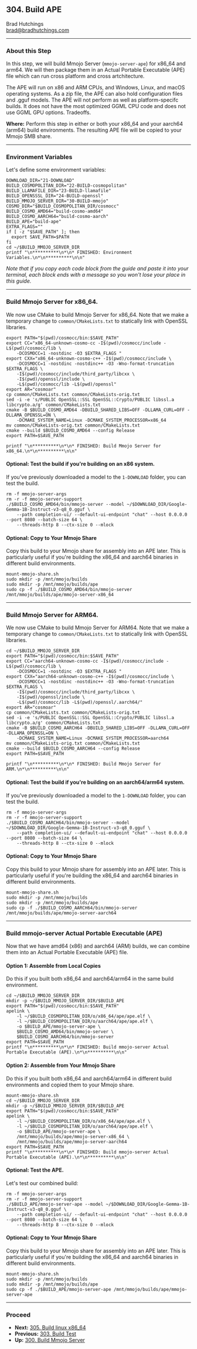 ## 304. Build APE

Brad Hutchings<br/>
brad@bradhutchings.com

---
### About this Step

In this step, we will build Mmojo Server (`mmojo-server-ape`) for x86_64 and arm64. We will then package them in an Actual Portable Executable (APE) file which can run cross platform and cross artchitecture. 

The APE will run on x86 and ARM CPUs, and Windows, Linux, and macOS operating systems. As a zip file, the APE can also hold configuration files and .gguf models. The APE will not perform as well as platform-specifc builds. It does not have the most optimized GGML CPU code and does not use GGML GPU options. Tradeoffs.

**Where:** Perform this step in either or both your x86_64 and your aarch64 (arm64) build environments. The resulting APE file will be copied to your Mmojo SMB share.

---
### Environment Variables

Let's define some environment variables:
```
DOWNLOAD_DIR="21-DOWNLOAD"
BUILD_COSMOPOLITAN_DIR="22-BUILD-cosmopolitan"
BUILD_LLAMAFILE_DIR="23-BUILD-llamafile"
BUILD_OPENSSSL_DIR="24-BUILD-openssl"
BUILD_MMOJO_SERVER_DIR="30-BUILD-mmojo"
COSMO_DIR="$BUILD_COSMOPOLITAN_DIR/cosmocc"
BUILD_COSMO_AMD64="build-cosmo-amd64"
BUILD_COSMO_AARCH64="build-cosmo-aarch"
BUILD_APE="build-ape"
EXTRA_FLAGS=""
if [ -z "$SAVE_PATH" ]; then
  export SAVE_PATH=$PATH
fi
cd ~/$BUILD_MMOJO_SERVER_DIR
printf "\n**********\n*\n* FINISHED: Environment Variables.\n*\n**********\n\n"
```

_Note that if you copy each code block from the guide and paste it into your terminal, each block ends with a message so you won't lose your place in this guide._

---
### Build Mmojo Server for x86_64.
We now use CMake to build Mmojo Server for x86_64. Note that we make a temporary change to `common/CMakeLists.txt` to statically link with OpenSSL libraries.
```
export PATH="$(pwd)/cosmocc/bin:$SAVE_PATH"
export CC="x86_64-unknown-cosmo-cc -I$(pwd)/cosmocc/include -L$(pwd)/cosmocc/lib \
    -DCOSMOCC=1 -nostdinc -O3 $EXTRA_FLAGS "
export CXX="x86_64-unknown-cosmo-c++ -I$(pwd)/cosmocc/include \
    -DCOSMOCC=1 -nostdinc -nostdinc++ -O3 -Wno-format-truncation $EXTRA_FLAGS \
    -I$(pwd)/cosmocc/include/third_party/libcxx \
    -I$(pwd)/openssl/include \
    -L$(pwd)/cosmocc/lib -L$(pwd)/openssl"
export AR="cosmoar"
cp common/CMakeLists.txt common/CMakeLists-orig.txt
sed -i -e 's/PUBLIC OpenSSL::SSL OpenSSL::Crypto/PUBLIC libssl.a libcrypto.a/g' common/CMakeLists.txt
cmake -B $BUILD_COSMO_AMD64 -DBUILD_SHARED_LIBS=OFF -DLLAMA_CURL=OFF -DLLAMA_OPENSSL=ON \
    -DCMAKE_SYSTEM_NAME=Linux -DCMAKE_SYSTEM_PROCESSOR=x86_64
mv common/CMakeLists-orig.txt common/CMakeLists.txt
cmake --build $BUILD_COSMO_AMD64 --config Release
export PATH=$SAVE_PATH

printf "\n**********\n*\n* FINISHED: Build Mmojo Server for x86_64.\n*\n**********\n\n"
```

#### Optional: Test the build if you're building on an x86 system.
If you've previously downloaded a model to the `1-DOWNLOAD` folder, you can test the build.
```
rm -f mmojo-server-args
rm -r -f mmojo-server-support
./$BUILD_COSMO_AMD64/bin/mmojo-server --model ~/$DOWNLOAD_DIR/Google-Gemma-1B-Instruct-v3-q8_0.gguf \
    --path completion-ui/ --default-ui-endpoint "chat" --host 0.0.0.0 --port 8080 --batch-size 64 \
    --threads-http 8 --ctx-size 0 --mlock
```

#### Optional: Copy to Your Mmojo Share
Copy this build to your Mmojo share for assembly into an APE later. This is particularly useful if you're building the x86_64 and aarch64 binaries in different build environments.
```
mount-mmojo-share.sh
sudo mkdir -p /mnt/mmojo/builds
sudo mkdir -p /mnt/mmojo/builds/ape
sudo cp -f ./$BUILD_COSMO_AMD64/bin/mmojo-server /mnt/mmojo/builds/ape/mmojo-server-x86_64
```

---
### Build Mmojo Server for ARM64.
We now use CMake to build Mmojo Server for ARM64. Note that we make a temporary change to `common/CMakeLists.txt` to statically link with OpenSSL libraries.
```
cd ~/$BUILD_MMOJO_SERVER_DIR
export PATH="$(pwd)/cosmocc/bin:$SAVE_PATH"
export CC="aarch64-unknown-cosmo-cc -I$(pwd)/cosmocc/include -L$(pwd)/cosmocc/lib \
    -DCOSMOCC=1 -nostdinc -O3 $EXTRA_FLAGS "
export CXX="aarch64-unknown-cosmo-c++ -I$(pwd)/cosmocc/include \
    -DCOSMOCC=1 -nostdinc -nostdinc++ -O3 -Wno-format-truncation $EXTRA_FLAGS \
    -I$(pwd)/cosmocc/include/third_party/libcxx \
    -I$(pwd)/openssl/include \
    -L$(pwd)/cosmocc/lib -L$(pwd)/openssl/.aarch64/"
export AR="cosmoar"
cp common/CMakeLists.txt common/CMakeLists-orig.txt
sed -i -e 's/PUBLIC OpenSSL::SSL OpenSSL::Crypto/PUBLIC libssl.a libcrypto.a/g' common/CMakeLists.txt
cmake -B $BUILD_COSMO_AARCH64 -DBUILD_SHARED_LIBS=OFF -DLLAMA_CURL=OFF -DLLAMA_OPENSSL=ON \
    -DCMAKE_SYSTEM_NAME=Linux -DCMAKE_SYSTEM_PROCESSOR=aarch64
mv common/CMakeLists-orig.txt common/CMakeLists.txt
cmake --build $BUILD_COSMO_AARCH64 --config Release
export PATH=$SAVE_PATH

printf "\n**********\n*\n* FINISHED: Build Mmojo Server for ARM.\n*\n**********\n\n"
```

#### Optional: Test the build if you're building on an aarch64/arm64 system.
If you've previously downloaded a model to the `1-DOWNLOAD` folder, you can test the build.
```
rm -f mmojo-server-args
rm -r -f mmojo-server-support
./$BUILD_COSMO_AARCH64/bin/mmojo-server --model ~/$DOWNLOAD_DIR/Google-Gemma-1B-Instruct-v3-q8_0.gguf \
    --path completion-ui/ --default-ui-endpoint "chat" --host 0.0.0.0 --port 8080 --batch-size 64 \
    --threads-http 8 --ctx-size 0 --mlock
```

#### Optional: Copy to Your Mmojo Share
Copy this build to your Mmojo share for assembly into an APE later. This is particularly useful if you're building the x86_64 and aarch64 binaries in different build environments.
```
mount-mmojo-share.sh
sudo mkdir -p /mnt/mmojo/builds
sudo mkdir -p /mnt/mmojo/builds/ape
sudo cp -f ./$BUILD_COSMO_AARCH64/bin/mmojo-server /mnt/mmojo/builds/ape/mmojo-server-aarch64
```

---
### Build mmojo-server Actual Portable Executable (APE)
Now that we have amd64 (x86) and aarch64 (ARM) builds, we can combine them into an Actual Portable Executable (APE) file.

#### Option 1: Assemble from Local Copies
Do this if you built both x86_64 and aarch64/arm64 in the same build environment.
```
cd ~/$BUILD_MMOJO_SERVER_DIR
mkdir -p ~/$BUILD_MMOJO_SERVER_DIR/$BUILD_APE
export PATH="$(pwd)/cosmocc/bin:$SAVE_PATH"
apelink \
	-l ~/$BUILD_COSMOPOLITAN_DIR/o/x86_64/ape/ape.elf \
	-l ~/$BUILD_COSMOPOLITAN_DIR/o/aarch64/ape/ape.elf \
	-o $BUILD_APE/mmojo-server-ape \
    $BUILD_COSMO_AMD64/bin/mmojo-server \
    $BUILD_COSMO_AARCH64/bin/mmojo-server
export PATH=$SAVE_PATH
printf "\n**********\n*\n* FINISHED: Build mmojo-server Actual Portable Executable (APE).\n*\n**********\n\n"
```

#### Option 2: Assemble from Your Mmojo Share
Do this if you built both x86_64 and aarch64/arm64 in different build environments and copied them to your Mmojo share.
```
mount-mmojo-share.sh
cd ~/$BUILD_MMOJO_SERVER_DIR
mkdir -p ~/$BUILD_MMOJO_SERVER_DIR/$BUILD_APE
export PATH="$(pwd)/cosmocc/bin:$SAVE_PATH"
apelink \
	-l ~/$BUILD_COSMOPOLITAN_DIR/o/x86_64/ape/ape.elf \
	-l ~/$BUILD_COSMOPOLITAN_DIR/o/aarch64/ape/ape.elf \
	-o $BUILD_APE/mmojo-server-ape \
    /mnt/mmojo/builds/ape/mmojo-server-x86_64 \
    /mnt/mmojo/builds/ape/mmojo-server-aarch64
export PATH=$SAVE_PATH
printf "\n**********\n*\n* FINISHED: Build mmojo-server Actual Portable Executable (APE).\n*\n**********\n\n"
```

#### Optional: Test the APE.
Let's test our combined build:
```
rm -f mmojo-server-args
rm -r -f mmojo-server-support
./$BUILD_APE/mmojo-server-ape --model ~/$DOWNLOAD_DIR/Google-Gemma-1B-Instruct-v3-q8_0.gguf \
    --path completion-ui/ --default-ui-endpoint "chat" --host 0.0.0.0 --port 8080 --batch-size 64 \
    --threads-http 8 --ctx-size 0 --mlock
```

#### Optional: Copy to Your Mmojo Share
Copy this build to your Mmojo share for assembly into an APE later. This is particularly useful if you're building the x86_64 and aarch64 binaries in different build environments.
```
mount-mmojo-share.sh
sudo mkdir -p /mnt/mmojo/builds
sudo mkdir -p /mnt/mmojo/builds/ape
sudo cp -f ./$BUILD_APE/mmojo-server-ape /mnt/mmojo/builds/ape/mmojo-server-ape
```

---
### Proceed
- **Next:** [305. Build linux x86_64](305-Build-linux-x86_64.md)
- **Previous:** [303. Build Test](303-Build-Test.md)
- **Up:** [300. Build Mmojo Server](300-Build-Mmojo-Server.md)
